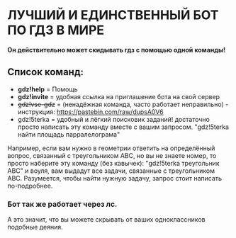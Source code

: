 # ЛУЧШИЙ И ЕДИНСТВЕННЫЙ БОТ ПО ГДЗ В МИРЕ

**Он действительно может скидывать гдз с помощью одной команды!**

## Список команд:
- **gdz!help** = Помощь
- **gdz!invite** = удобная ссылка на приглашение бота на свой сервер
- ~~gdz!vse-gdz~~ = (ненадёжная команда, часто работает неправильно) - инструкция: https://pastebin.com/raw/dupsA0V6
- gdz!5terka = удобный и лёгкий поисковик заданий! достаточно просто написать эту команду вместе с вашим запросом. "gdz!5terka найти площадь парралелограма"

Например, если вам нужно в геометрии ответить на определённый вопрос, связанный с треугольником ABC, но вы не знаете номер, то просто наберите эту команду (без кавычек): "gdz!5terka треугольник ABC" и воуля, вам выдадут все задачи, связанные с треугольником ABC. Разумеется, чтобы найти нужную задачу, запрос стоит написать по-подробнее.






### Бот так же работает через лс. 
А это значит, что вы можете скрывать от ваших одноклассников подобные деяния.
